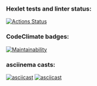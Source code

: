 ### Hexlet tests and linter status:
[![Actions Status](https://github.com/cheklinim/python-project-lvl1/workflows/hexlet-check/badge.svg)](https://github.com/cheklinim/python-project-lvl1/actions)

### CodeClimate badges:
[![Maintainability](https://api.codeclimate.com/v1/badges/f89dacd6c5ef102759f1/maintainability)](https://codeclimate.com/github/cheklinim/python-project-lvl1/maintainability)

### asciinema casts:
[![asciicast](https://asciinema.org/a/OG5NMHfbOXkM2S2Slmm3hKdqz.svg)](https://asciinema.org/a/OG5NMHfbOXkM2S2Slmm3hKdqz)
[![asciicast](https://asciinema.org/a/Zy7J6xbFV5P0hlvTnhi3EunsW.svg)](https://asciinema.org/a/Zy7J6xbFV5P0hlvTnhi3EunsW)
